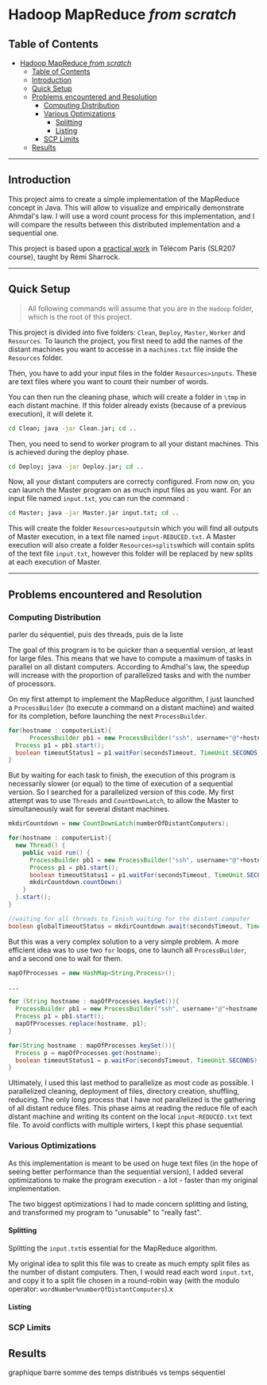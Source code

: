 # Hadoop MapReduce *from scratch*

## Table of Contents
- [Hadoop MapReduce *from scratch*](#hadoop-mapreduce-from-scratch)
  - [Table of Contents](#table-of-contents)
  - [Introduction](#introduction)
  - [Quick Setup](#quick-setup)
  - [Problems encountered and Resolution](#problems-encountered-and-resolution)
    - [Computing Distribution](#computing-distribution)
    - [Various Optimizations](#various-optimizations)
      - [Splitting](#splitting)
      - [Listing](#listing)
    - [SCP Limits](#scp-limits)
  - [Results](#results)

----

## Introduction
This project aims to create a simple implementation of the MapReduce concept in Java.
This will allow to visualize and empirically demonstrate Ahmdal's law.
I will use a word count process for this implementation, and I will compare the results between this distributed implementation and a sequential one.

This project is based upon a [practical work](https://remisharrock.fr/courses/simple-hadoop-mapreduce-from-scratch/) in Télécom Paris (SLR207 course), taught by Rémi Sharrock.


---

## Quick Setup
> All following commands will assume that you are in the `Hadoop` folder, which is the root of this project.

This project is divided into five folders:  `Clean`, `Deploy`, `Master`, `Worker` and `Resources`.
To launch the project, you first need to add the names of the distant machines you want to accesse in a `machines.txt` file inside the `Resources` folder.

Then, you have to add your input files in the folder `Resources>inputs`. These are text files where you want to count their number of words.

You can then run the cleaning phase, which will create a folder in `\tmp` in each distant machine. If this folder already exists (because of a previous execution), it will delete it.
```zsh
cd Clean; java -jar Clean.jar; cd ..
```

Then, you need to send to worker program to all your distant machines. This is achieved during the deploy phase.
```zsh
cd Deploy; java -jar Deploy.jar; cd ..
```

Now, all your distant computers are correcty configured. From now on, you can launch the Master program on as much input files as you want. For an input file named `input.txt`, you can run the command :
```zsh
cd Master; java -jar Master.jar input.txt; cd ..
```
This will create the folder `Resources>outputs`in which you will find all outputs of Master execution, in a text file named `input-REDUCED.txt`. A Master execution will also create a folder `Resources>splits`which will contain splits of the text file `input.txt`, however this folder will be replaced by new splits at each execution of Master.

---

## Problems encountered and Resolution

### Computing Distribution
parler du séquentiel, puis des threads, puis de la liste

The goal of this program is to be quicker than a sequential version, at least for large files. This means that we have to compute a maximum of tasks in parallel on all distant computers. According to Amdhal's law, the speedup will increase with the proportion of parallelized tasks and with the number of processors.

On my first attempt to implement the MapReduce algorithm, I just launched a `ProcessBuilder` (to execute a command on a distant machine) and waited for its completion, before launching the next `ProcessBuilder`. 
```java
for(hostname : computerList){
      ProcessBuilder pb1 = new ProcessBuilder("ssh", username+"@"+hostname, "mkdir " + distantPath);
  Process p1 = pb1.start();
  boolean timeoutStatus1 = p1.waitFor(secondsTimeout, TimeUnit.SECONDS);
}
```
But by waiting for each task to finish, the execution of this program is necessarily slower (or equal) to the time of execution of a sequential version. So I searched for a parallelized version of this code. My first attempt was to use `Threads` and `CountDownLatch`, to allow the Master to simultaneously wait for several distant machines.
```java
mkdirCountdown = new CountDownLatch(numberOfDistantComputers);

for(hostname : computerList){
  new Thread() {
    public void run() {
      ProcessBuilder pb1 = new ProcessBuilder("ssh", username+"@"+hostname, "mkdir " + distantPath);
      Process p1 = pb1.start();
      boolean timeoutStatus1 = p1.waitFor(secondsTimeout, TimeUnit.SECONDS);
      mkdirCountdown.countDown()
    }
  }.start();
}

//waiting for all threads to finish waiting for the distant computer
boolean globalTimeoutStatus = mkdirCountdown.await(secondsTimeout, TimeUnit.SECONDS);
```
But this was a very complex solution to a very simple problem. A more efficient idea was to use two `for` loops, one to launch all `ProcessBuilder`, and a second one to wait for them.

```java
mapOfProcesses = new HashMap<String,Process>();

...

for (String hostname : mapOfProcesses.keySet()){
  ProcessBuilder pb1 = new ProcessBuilder("ssh", username+"@"+hostname, "mkdir " + distantPath);
  Process p1 = pb1.start();
  mapOfProcesses.replace(hostname, p1);
}

for(String hostname : mapOfProcesses.keySet()){
  Process p = mapOfProcesses.get(hostname);
  boolean timeoutStatus1 = p.waitFor(secondsTimeout, TimeUnit.SECONDS);
}
```
Ultimately, I used this last method to parallelize as most code as possible. I parallelized cleaning, deployment of files, directory creation, shuffling, reducing. The only long process that I have not parallelized is the gathering of all distant reduce files. This phase aims at reading the reduce file of each distant machine and writing its content on the local `input-REDUCED.txt` text file. To avoid conflicts with multiple wirters, I kept this phase sequential.

### Various Optimizations
As this implementation is meant to be used on huge text files (in the hope of seeing better performance than the sequential version), I added several optimizations to make the program execution - a lot - faster than my original implementation.

The two biggest optimizations I had to made concern splitting and listing, and transformed my program to "unusable" to "really fast".

#### Splitting
Splitting the `input.txt`is essential for the MapReduce algorithm.

My original idea to split this file was to create as much empty split files as the number of distant computers. Then, I would read each word `input.txt`, and copy it to a split file chosen in a round-robin way (with the modulo operator: `wordNumber%numberOfDistantComputers`).x

#### Listing


### SCP Limits


## Results 
graphique barre somme des temps distribués vs temps séquentiel

